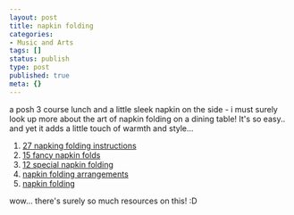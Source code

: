 ```yaml
---
layout: post
title: napkin folding
categories:
- Music and Arts
tags: []
status: publish
type: post
published: true
meta: {}
---
```

a posh 3 course lunch and a little sleek napkin on the side - i must surely look up more about the art of napkin folding on a dining table! It's so easy.. and yet it adds a little touch of warmth and style...
<ol>
	<li><a href="http://www.napkinfoldingguide.com/">27 napking folding instructions</a></li>
	<li><a href="http://kitchen.robbiehaf.com/NapkinFolds.html">15 fancy napkin folds</a></li>
	<li><a href="http://interiordec.about.com/od/napkinfolding/a/a_12napkinfolds.htm">12 special napkin folding</a></li>
	<li><a href="http://www.weddingdetails.com/planning/napkins.cfm">napkin folding arrangements</a></li>
	<li><a href="http://www.napkinfolding.net/">napkin folding</a></li>
</ol>
wow... there's surely so much resources on this! :D
